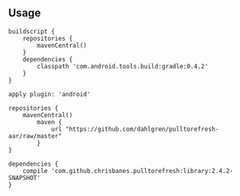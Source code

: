 Usage
-----

    buildscript {
        repositories {
            mavenCentral()
        }
        dependencies {
            classpath 'com.android.tools.build:gradle:0.4.2'
        }
    }
    
    apply plugin: 'android'
    
    repositories {
        mavenCentral()
            maven {
                url "https://github.com/dahlgren/pulltorefresh-aar/raw/master"
            }
    }
    
    dependencies {
        compile 'com.github.chrisbanes.pulltorefresh:library:2.4.2-SNAPSHOT'
    }

